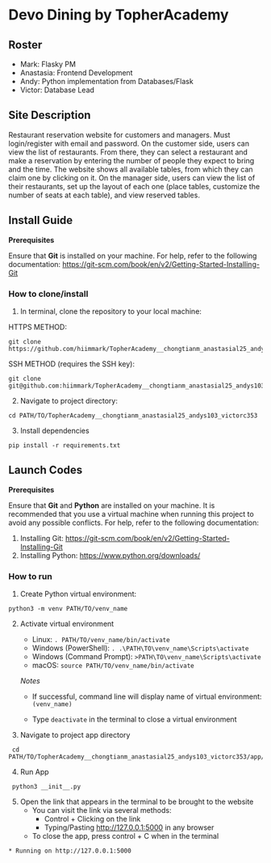 # Devo Dining by TopherAcademy

## Roster
- Mark: Flasky PM
- Anastasia: Frontend Development
- Andy: Python implementation from Databases/Flask
- Victor: Database Lead

## Site Description

Restaurant reservation website for customers and managers. Must login/register with email and password. On the customer side, users can view the list of restaurants. From there, they can select a restaurant and make a reservation by entering the number of people they expect to bring and the time. The website shows all available tables, from which they can claim one by clicking on it. On the manager side, users can view the list of their restaurants, set up the layout of each one (place tables, customize the number of seats at each table), and view reserved tables.

## Install Guide

**Prerequisites**

Ensure that **Git** is installed on your machine. For help, refer to the following documentation: https://git-scm.com/book/en/v2/Getting-Started-Installing-Git

### How to clone/install
1. In terminal, clone the repository to your local machine:

HTTPS METHOD:

```
git clone https://github.com/hiimmark/TopherAcademy__chongtianm_anastasial25_andys103_victorc353.git     
```

SSH METHOD (requires the SSH key):

```
git clone git@github.com:hiimmark/TopherAcademy__chongtianm_anastasial25_andys103_victorc353.git
```
2. Navigate to project directory:

```
cd PATH/TO/TopherAcademy__chongtianm_anastasial25_andys103_victorc353
```
3. Install dependencies

```
pip install -r requirements.txt
```

## Launch Codes

**Prerequisites**

Ensure that **Git** and **Python** are installed on your machine. It is recommended that you use a virtual machine when running this project to avoid any possible conflicts. For help, refer to the following documentation:
   1. Installing Git: https://git-scm.com/book/en/v2/Getting-Started-Installing-Git
   2. Installing Python: https://www.python.org/downloads/

### How to run

1. Create Python virtual environment:

```
python3 -m venv PATH/TO/venv_name
```

2. Activate virtual environment

   - Linux: `. PATH/TO/venv_name/bin/activate`
   - Windows (PowerShell): `. .\PATH\TO\venv_name\Scripts\activate`
   - Windows (Command Prompt): `>PATH\TO\venv_name\Scripts\activate`
   - macOS: `source PATH/TO/venv_name/bin/activate`

   *Notes*

   - If successful, command line will display name of virtual environment: `(venv_name) `

   - Type `deactivate` in the terminal to close a virtual environment

3. Navigate to project app directory

```
 cd PATH/TO/TopherAcademy__chongtianm_anastasial25_andys103_victorc353/app/
```

4. Run App

```
 python3 __init__.py
```
5. Open the link that appears in the terminal to be brought to the website
    - You can visit the link via several methods:
        - Control + Clicking on the link
        - Typing/Pasting http://127.0.0.1:5000 in any browser
    - To close the app, press control + C when in the terminal

```    
* Running on http://127.0.0.1:5000
```
